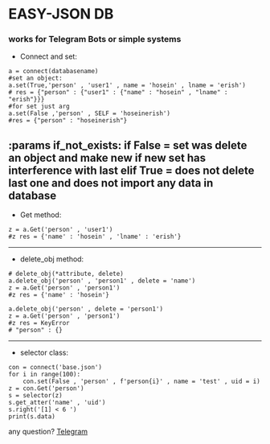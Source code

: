 # EASY-JSON DB
### works for Telegram Bots or simple systems

- Connect and set:
```
a = connect(databasename)
#set an object:
a.set(True,'person' , 'user1' , name = 'hosein' , lname = 'erish')
# res = {"person" : {"user1" : {"name" : "hosein" , "lname" : "erish"}}}
#for set just arg
a.set(False ,'person' , SELF = 'hoseinerish')
#res = {"person" : "hoseinerish"}
```
:params if_not_exists: if False = set was delete an object and make new if new set has interference with last
elif True = does not delete last one and does not import any data in database
------------

- Get method:
```
z = a.Get('person' , 'user1')
#z res = {'name' : 'hosein' , 'lname' : 'erish'}
```


------------

- delete_obj method:
```
# delete_obj(*attribute, delete)
a.delete_obj('person' , 'person1' , delete = 'name')
z = a.Get('person' , 'person1')
#z res = {'name' : 'hosein'}
```
```
a.delete_obj('person' , delete = 'person1')
z = a.Get('person' , 'person1')
#z res = KeyError
# "person" : {}
```


------------

- selector class:
```
con = connect('base.json')
for i in range(100):
    con.set(False , 'person' , f'person{i}' , name = 'test' , uid = i)
z = con.Get('person')
s = selector(z)
s.get_atter('name' , 'uid')
s.right('[1] < 6 ')
print(s.data)
```

any question?
[Telegram](http://t.me/idbag "Telegram")

